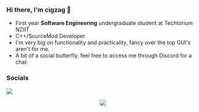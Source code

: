 ### Hi there, I'm cigzag 👋
- First year **Software Engineering** undergraduate student at Techtorium NZIIT
- C++/SourceMod Developer
- I'm very big on functionality and practicality, fancy over the top GUI's aren't for me.
- A bit of a social butterfly, feel free to access me through Discord for a chat.

### Socials
<p>
    <a href="https://www.instagram.com/cigzagg/"><img src="https://img.shields.io/badge/Instagram-E4405F?style=flat-square&logo=Instagram&logoColor=white&link=https://www.instagram.com/cigzagg/"></a>
</p>

<div align="center">
  <img src="https://github-readme-streak-stats.herokuapp.com/?user=cigzag&theme=dark" >
</div>
